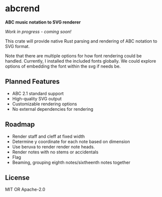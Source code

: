
# abcrend

**ABC music notation to SVG renderer**

*Work in progress - coming soon!*

This crate will provide native Rust parsing and rendering of ABC notation to SVG format.

Note that there are multiple options for how font rendering could be handled.
Currently, I installed the included fonts globally. We could explore options
of embedding the font within the svg if needs be.

## Planned Features
- ABC 2.1 standard support
- High-quality SVG output
- Customizable rendering options
- No external dependencies for rendering

## Roadmap
- Render staff and cleff at fixed width
- Determine y coordinate for each note based on dimension
- Use beruva to render render note heads.
- Render notes with no stems or accidentals
- Flag
- Beaming, grouping eighth notes/sixtheenth notes together

## License
MIT OR Apache-2.0


